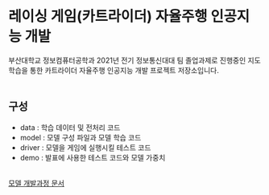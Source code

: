 # 레이싱 게임(카트라이더) 자율주행 인공지능 개발
부산대학교 정보컴퓨터공학과 2021년 전기 정보통신대대 팀 졸업과제로 진행중인 지도학습을 통한 카트라이더 자율주행 인공지능 개발 프로젝트 저장소입니다.
<br/><br/> 
## 구성
* data : 학습 데이터 및 전처리 코드
* model : 모델 구성 파일과 모델 학습 코드
* driver : 모델을 게임에 실행시킬 테스트 코드
* demo : 발표에 사용한 테스트 코드와 모델 가중치
<br/><br/>

<a href="https://docs.google.com/document/d/1stkhaSqZ0RTQ6JEKugAGN491QdeIRplc/edit?usp=sharing&ouid=107588036944538460813&rtpof=true&sd=true">모델 개발과정 문서</a>